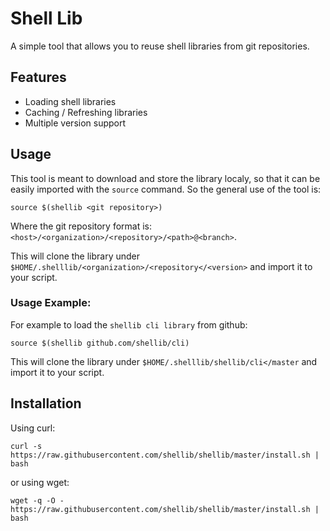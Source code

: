 # Shell Lib

A simple tool that allows you to reuse shell libraries from git repositories.

## Features

- Loading shell libraries
- Caching / Refreshing libraries
- Multiple version support

## Usage

This tool is meant to download and store the library localy, so that it can be easily imported with the `source` command.
So the general use of the tool is:

    source $(shellib <git repository>)
    
Where the git repository format is: `<host>/<organization>/<repository>/<path>@<branch>`.

This will clone the library under `$HOME/.shelllib/<organization>/<repository</<version>` and import it to your script.
        
### Usage Example:        

For example to load the `shellib cli library` from github:

    source $(shellib github.com/shellib/cli)
    
This will clone the library under `$HOME/.shelllib/shellib/cli</master` and import it to your script.

## Installation

Using curl:

    curl -s https://raw.githubusercontent.com/shellib/shellib/master/install.sh | bash

or using wget:

    wget -q -O - https://raw.githubusercontent.com/shellib/shellib/master/install.sh | bash
